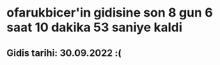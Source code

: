 # ofarukbicer'in gidisine son 8 gun 6 saat 10 dakika 53 saniye kaldi

## Gidis tarihi: 30.09.2022 :(